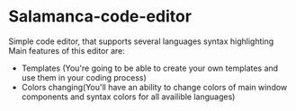 # Salamanca-code-editor
Simple code editor, that supports several languages syntax highlighting
Main features of this editor are:
- Templates (You're going to be able to create your own templates and use them in your coding process)
- Colors changing(You'll have an ability to change colors of main window components and syntax colors for all availible languages)
